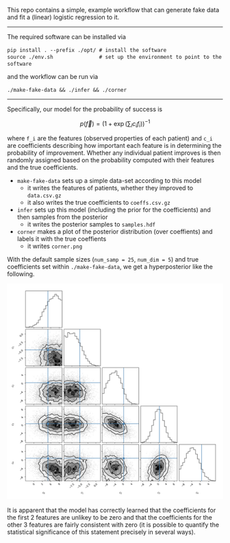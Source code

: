 This repo contains a simple, example workflow that can generate fake data and fit a (linear) logistic regression to it.

---

The required software can be installed via

```
pip install . --prefix ./opt/ # install the software
source ./env.sh               # set up the environment to point to the software
```

and the workflow can be run via

```
./make-fake-data && ./infer && ./corner
```

---

Specifically, our model for the probability of success is

```math
p(\vec{f}) = \left(1 + \exp\left(\sum_i c_i f_i\right) \right)^{-1}
```

where `f_i` are the features (observed properties of each patient) and `c_i` are coefficients describing how important each feature is in determining the probability of improvement.
Whether any individual patient improves is then randomly assigned based on the probability computed with their features and the true coefficients.

  * `make-fake-data` sets up a simple data-set according to this model
    - it writes the features of patients, whether they improved to `data.csv.gz`
    - it also writes the true coefficients to `coeffs.csv.gz`
  * `infer` sets up this model (including the prior for the coefficients) and then samples from the posterior
    - it writes the posterior samples to `samples.hdf`
  * `corner` makes a plot of the posterior distribution (over coeffients) and labels it with the true coeffients
    - it writes `corner.png`

With the default sample sizes (`num_samp = 25`, `num_dim = 5`) and true coefficients set within `./make-fake-data`, we get a hyperposterior like the following.

<img src="corner.png">

It is apparent that the model has correctly learned that the coefficients for the first 2 features are unlikey to be zero and that the coefficients for the other 3 features are fairly consistent with zero (it is possible to quantify the statistical significance of this statement precisely in several ways).
